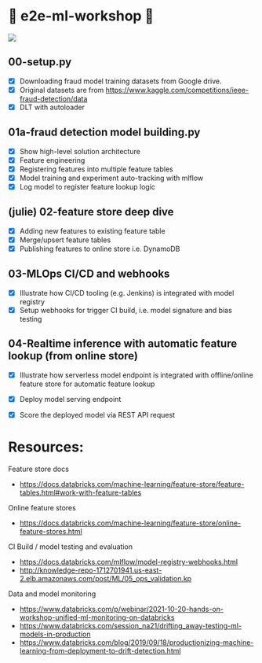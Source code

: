 # :robot: e2e-ml-workshop :robot:

![](https://firebasestorage.googleapis.com/v0/b/firescript-577a2.appspot.com/o/imgs%2Fapp%2Fitang%2FHHldXpE2Xi.png?alt=media&token=eac22a29-acd6-4936-afe8-0a1389910faf)

## 00-setup.py

- [x] Downloading fraud model training datasets from Google drive.
- [x] Original datasets are from https://www.kaggle.com/competitions/ieee-fraud-detection/data
- [x] DLT with autoloader

## 01a-fraud detection model building.py 

- [x] Show high-level solution architecture
- [x] Feature engineering
- [x] Registering features into multiple feature tables
- [x] Model training and experiment auto-tracking with mlflow
- [x] Log model to register feature lookup logic

## (julie) 02-feature store deep dive

- [x] Adding new features to existing feature table
- [x] Merge/upsert feature tables
- [x] Publishing features to online store i.e. DynamoDB

## 03-MLOps CI/CD and webhooks 

- [x] Illustrate how CI/CD tooling (e.g. Jenkins) is integrated with model registry
- [x] Setup webhooks for trigger CI build, i.e. model signature and bias testing

## 04-Realtime inference with automatic feature lookup (from online store)
- [x] Illustrate how serverless model endpoint is integrated with offline/online feature store for automatic feature lookup
- [x] Deploy model serving endpoint
- [x] Score the deployed model via REST API request




# Resources:

Feature store docs
* https://docs.databricks.com/machine-learning/feature-store/feature-tables.html#work-with-feature-tables

Online feature stores
* https://docs.databricks.com/machine-learning/feature-store/online-feature-stores.html


CI Build / model testing and evaluation
* https://docs.databricks.com/mlflow/model-registry-webhooks.html
* http://knowledge-repo-1712701941.us-east-2.elb.amazonaws.com/post/ML/05_ops_validation.kp


Data and model monitoring
* https://www.databricks.com/p/webinar/2021-10-20-hands-on-workshop-unified-ml-monitoring-on-databricks
* https://www.databricks.com/session_na21/drifting_away-testing-ml-models-in-production
* https://www.databricks.com/blog/2019/09/18/productionizing-machine-learning-from-deployment-to-drift-detection.html
